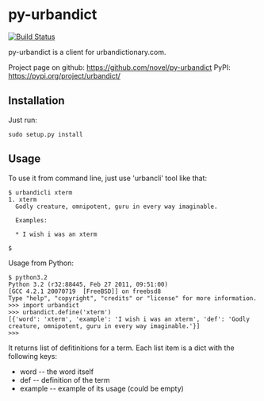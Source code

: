 # py-urbandict

[![Build
Status](https://travis-ci.org/novel/py-urbandict.svg?branch=master)](https://travis-ci.org/novel/py-urbandict)

py-urbandict is a client for urbandictionary.com.

Project page on github: https://github.com/novel/py-urbandict
PyPI: https://pypi.org/project/urbandict/

## Installation

Just run:

  `sudo setup.py install`

## Usage

To use it from command line, just use 'urbancli' tool like that:

```
$ urbandicli xterm
1. xterm
  Godly creature, omnipotent, guru in every way imaginable.
  
  Examples:
  
  * I wish i was an xterm

$
```

Usage from Python:

```
$ python3.2
Python 3.2 (r32:88445, Feb 27 2011, 09:51:00) 
[GCC 4.2.1 20070719  [FreeBSD]] on freebsd8
Type "help", "copyright", "credits" or "license" for more information.
>>> import urbandict
>>> urbandict.define('xterm')
[{'word': 'xterm', 'example': 'I wish i was an xterm', 'def': 'Godly creature, omnipotent, guru in every way imaginable.'}]
>>> 
```

It returns list of defitinitions for a term. Each list item is a dict with the following keys:

* word -- the word itself
* def -- definition of the term
* example -- example of its usage (could be empty)
